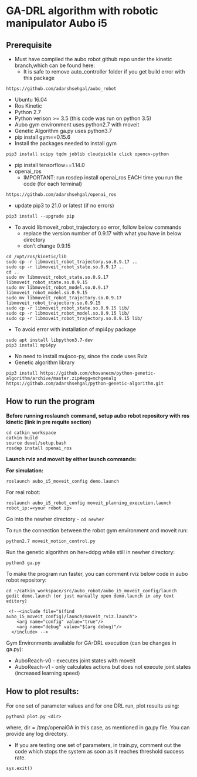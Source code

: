 # GA-DRL algorithm with robotic manipulator Aubo i5

## Prerequisite
- Must have compiled the aubo robot github repo under the kinetic branch,which can be found here:
  - It is safe to remove auto_controller folder if you get build error with this package
```
https://github.com/adarshsehgal/aubo_robot
```
- Ubuntu 16.04
- Ros Kinetic
- Python 2.7
- Python verison >= 3.5 (this code was run on python 3.5)
- Aubo gym environment uses python2.7 with moveit
- Genetic Algorithm ga.py uses python3.7
- pip install gym==0.15.6
- Install the packages needed to install gym
```
pip3 install scipy tqdm joblib cloudpickle click opencv-python
```
- pip install tensorflow==1.14.0
- openai_ros
  - IMPORTANT: run rosdep install openai_ros EACH time you run the code (for each terminal)
```
https://github.com/adarshsehgal/openai_ros
```
- update pip3 to 21.0 or latest (if no errors)
```
pip3 install --upgrade pip
```
- To avoid libmoveit_robot_trajectory.so error, follow below commands
  - replace the version number of 0.9.17 with what you have in below directory
  - don’t change 0.9.15 
```
cd /opt/ros/kinetic/lib 
sudo cp -r libmoveit_robot_trajectory.so.0.9.17 .. 
sudo cp -r libmoveit_robot_state.so.0.9.17 ..
cd .. 
sudo mv libmoveit_robot_state.so.0.9.17 libmoveit_robot_state.so.0.9.15 
sudo mv libmoveit_robot_model.so.0.9.17 libmoveit_robot_model.so.0.9.15
sudo mv libmoveit_robot_trajectory.so.0.9.17 libmoveit_robot_trajectory.so.0.9.15
sudo cp -r libmoveit_robot_state.so.0.9.15 lib/ 
sudo cp -r libmoveit_robot_model.so.0.9.15 lib/ 
sudo cp -r libmoveit_robot_trajectory.so.0.9.15 lib/
```
- To avoid error with installation of mpi4py package
```
sudo apt install libpython3.7-dev
pip3 install mpi4py
```
- No need to install mujoco-py, since the code uses Rviz
- Genetic algorithm library
```
pip3 install https://github.com/chovanecm/python-genetic-algorithm/archive/master.zip#egg=mchgenalg
https://github.com/adarshsehgal/python-genetic-algorithm.git
```


## How to run the program


**Before running roslaunch command, setup aubo robot repository with ros kinetic (link in pre requite section)**
```
cd catkin_workspace
catkin build
source devel/setup.bash
rosdep install openai_ros
```

**Launch rviz and moveit by either launch commands:** 

**For simulation:**
```
roslaunch aubo_i5_moveit_config demo.launch
```
For real robot:
```
roslaunch aubo_i5_robot_config moveit_planning_execution.launch robot_ip:=<your robot ip>
```
Go into the newher directory - `cd newher`

To run the connection between the robot gym environment and moveit run:
```
python2.7 moveit_motion_control.py
```

Run the genetic algorithm on her+ddpg while still in newher directory:
```
python3 ga.py
```

To make the program run faster, you can comment rviz below code in aubo robot repository:
```
cd ~/catkin_workspace/src/aubo_robot/aubo_i5_moveit_config/launch
gedit demo.launch (or just manually open demo.launch in any text editory)

 <!--<include file="$(find aubo_i5_moveit_config)/launch/moveit_rviz.launch">
    <arg name="config" value="true"/>
    <arg name="debug" value="$(arg debug)"/>
  </include> -->
```

Gym Environments available for GA-DRL execution (can be changes in ga.py):
- AuboReach-v0 - executes joint states with moveit
- AuboReach-v1 - only calculates actions but does not execute joint states (increased learning speed)

## How to plot results:
For one set of parameter values and for one DRL run, plot results using:
```
python3 plot.py <dir>
```
where, dir = /tmp/openaiGA in this case, as mentioned in ga.py file. You can provide any log directory.
- If you are testing one set of parameters, in train.py, comment out the code which stops the system as soon as it reaches threshold success rate. 
```
sys.exit()
```
